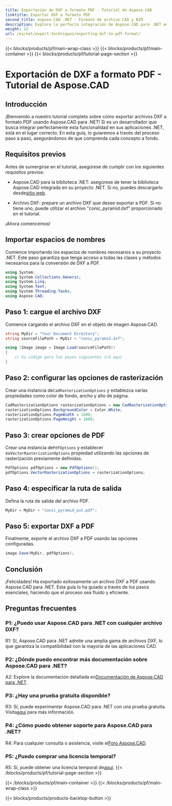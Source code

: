 ```yaml
---
title: Exportación de DXF a formato PDF - Tutorial de Aspose.CAD
linktitle: Exportar DXF a formato PDF
second_title: Aspose.CAD .NET - Formato de archivo CAD y BIM
description: Explore la perfecta integración de Aspose.CAD para .NET en esta guía paso a paso para exportar archivos DXF a PDF sin esfuerzo.
weight: 12
url: /es/net/export-techniques/exporting-dxf-to-pdf-format/
---
```


{{< blocks/products/pf/main-wrap-class >}}
{{< blocks/products/pf/main-container >}}
{{< blocks/products/pf/tutorial-page-section >}}

# Exportación de DXF a formato PDF - Tutorial de Aspose.CAD

## Introducción

¡Bienvenido a nuestro tutorial completo sobre cómo exportar archivos DXF a formato PDF usando Aspose.CAD para .NET! Si es un desarrollador que busca integrar perfectamente esta funcionalidad en sus aplicaciones .NET, está en el lugar correcto. En esta guía, lo guiaremos a través del proceso paso a paso, asegurándonos de que comprenda cada concepto a fondo.

## Requisitos previos

Antes de sumergirse en el tutorial, asegúrese de cumplir con los siguientes requisitos previos:

-  Aspose.CAD para la biblioteca .NET: asegúrese de tener la biblioteca Aspose.CAD integrada en su proyecto .NET. Si no, puedes descargarlo desde[sitio web](https://releases.aspose.com/cad/net/).

- Archivo DXF: prepare un archivo DXF que desee exportar a PDF. Si no tiene uno, puede utilizar el archivo "conic_pyramid.dxf" proporcionado en el tutorial.

¡Ahora comencemos!

## Importar espacios de nombres

Comience importando los espacios de nombres necesarios a su proyecto .NET. Este paso garantiza que tenga acceso a todas las clases y métodos necesarios para la conversión de DXF a PDF.

```csharp
using System;
using System.Collections.Generic;
using System.Linq;
using System.Text;
using System.Threading.Tasks;
using Aspose.CAD;
```

## Paso 1: cargue el archivo DXF

Comience cargando el archivo DXF en el objeto de imagen Aspose.CAD.

```csharp
string MyDir = "Your Document Directory";
string sourceFilePath = MyDir + "conic_pyramid.dxf";

using (Image image = Image.Load(sourceFilePath))
{
    // Su código para los pasos siguientes irá aquí
}
```

## Paso 2: configurar las opciones de rasterización

 Crear una instancia de`CadRasterizationOptions` y establezca varias propiedades como color de fondo, ancho y alto de página.

```csharp
CadRasterizationOptions rasterizationOptions = new CadRasterizationOptions();
rasterizationOptions.BackgroundColor = Color.White;
rasterizationOptions.PageWidth = 1600;
rasterizationOptions.PageHeight = 1600;
```

## Paso 3: crear opciones de PDF

 Crear una instancia de`PdfOptions` y establecer su`VectorRasterizationOptions` propiedad utilizando las opciones de rasterización previamente definidas.

```csharp
PdfOptions pdfOptions = new PdfOptions();
pdfOptions.VectorRasterizationOptions = rasterizationOptions;
```

## Paso 4: especificar la ruta de salida

Defina la ruta de salida del archivo PDF.

```csharp
MyDir = MyDir + "conic_pyramid_out.pdf";
```

## Paso 5: exportar DXF a PDF

Finalmente, exporte el archivo DXF a PDF usando las opciones configuradas.

```csharp
image.Save(MyDir, pdfOptions);
```

## Conclusión

¡Felicidades! Ha exportado exitosamente un archivo DXF a PDF usando Aspose.CAD para .NET. Esta guía lo ha guiado a través de los pasos esenciales, haciendo que el proceso sea fluido y eficiente.

## Preguntas frecuentes

### P1: ¿Puedo usar Aspose.CAD para .NET con cualquier archivo DXF?

R1: Sí, Aspose.CAD para .NET admite una amplia gama de archivos DXF, lo que garantiza la compatibilidad con la mayoría de las aplicaciones CAD.

### P2: ¿Dónde puedo encontrar más documentación sobre Aspose.CAD para .NET?

 A2: Explore la documentación detallada en[Documentación de Aspose.CAD para .NET](https://reference.aspose.com/cad/net/).

### P3: ¿Hay una prueba gratuita disponible?

 R3: Sí, puede experimentar Aspose.CAD para .NET con una prueba gratuita. Visita[aquí](https://releases.aspose.com/) para más información.

### P4: ¿Cómo puedo obtener soporte para Aspose.CAD para .NET?

R4: Para cualquier consulta o asistencia, visite el[Foro Aspose.CAD](https://forum.aspose.com/c/cad/19).

### P5: ¿Puedo comprar una licencia temporal?

 R5: Sí, puede obtener una licencia temporal de[aquí](https://purchase.aspose.com/temporary-license/).
{{< /blocks/products/pf/tutorial-page-section >}}

{{< /blocks/products/pf/main-container >}}
{{< /blocks/products/pf/main-wrap-class >}}

{{< blocks/products/products-backtop-button >}}
